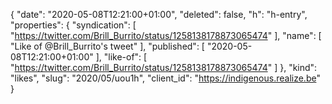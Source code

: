 {
  "date": "2020-05-08T12:21:00+01:00",
  "deleted": false,
  "h": "h-entry",
  "properties": {
    "syndication": [
      "https://twitter.com/Brill_Burrito/status/1258138178873065474"
    ],
    "name": [
      "Like of @Brill_Burrito's tweet"
    ],
    "published": [
      "2020-05-08T12:21:00+01:00"
    ],
    "like-of": [
      "https://twitter.com/Brill_Burrito/status/1258138178873065474"
    ]
  },
  "kind": "likes",
  "slug": "2020/05/uou1h",
  "client_id": "https://indigenous.realize.be"
}
